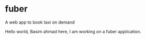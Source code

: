 # fuber
A web app to book taxi on demand

Hello world,
Basim ahmad here, I am working on a fuber application. 
